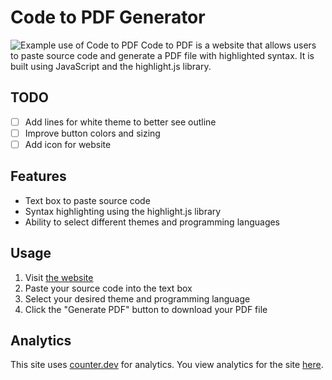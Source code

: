 # Code to PDF Generator
![Example use of Code to PDF](images/example.png)
Code to PDF is a website that allows users to paste source code and generate a PDF file with highlighted syntax. It is built using JavaScript and the highlight.js library.

## TODO
- [ ] Add lines for white theme to better see outline
- [ ] Improve button colors and sizing
- [ ] Add icon for website

## Features
- Text box to paste source code
- Syntax highlighting using the highlight.js library
- Ability to select different themes and programming languages

## Usage
1. Visit [the website](https://tarikjaber.github.io/Code-to-PDF/)
2. Paste your source code into the text box
3. Select your desired theme and programming language
4. Click the "Generate PDF" button to download your PDF file

## Analytics
This site uses [counter.dev](https://counter.dev/) for
analytics. You view analytics for the site 
[here](https://counter.dev/dashboard.html?user=tarikjaber&token=oFh7AcrH-q0%3D).

